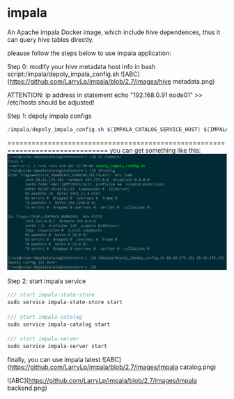 # impala
An Apache impala Docker image, which include hive dependences, thus it can query hive tables directly.

pleause follow the steps below to use impala application:

Step 0: modify your hive metadata host info in bash script:/impala/depoly_impala_config.sh
![ABC](https://github.com/LarryLp/impala/blob/2.7/images/hive metadata.png)

ATTENTION: ip address in statement echo "192.168.0.91 node01" >> /etc/hosts should be adjusted!

Step 1: depoly impala configs
```java  
/impala/depoly_impala_config.sh ${IMPALA_CATALOG_SERVICE_HOST} ${IMPALA_STATE_STORE_HOST}
```
===============================================================================
you can get something like this:
![ABC](https://github.com/LarryLp/impala/blob/2.7/images/depoly_impala_config.png) 


Step 2: start impala service

```java
/// start impala-state-store
sudo service impala-state-store start

/// start impala-catalog
sudo service impala-catalog start

/// start impala-server
sudo service impala-server start
```

finally, you can use impala latest
![ABC](https://github.com/LarryLp/impala/blob/2.7/images/impala catalog.png)

![ABC](https://github.com/LarryLp/impala/blob/2.7/images/impala backend.png)
